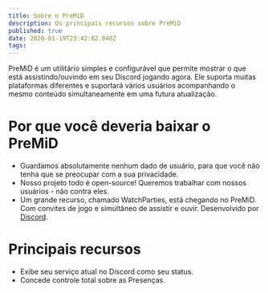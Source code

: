 ```yaml
---
title: Sobre o PreMiD
description: Os principais recursos sobre PreMiD
published: true
date: 2020-01-19T23:42:02.040Z
tags:
---
```


PreMiD é um utilitário simples e configurável que permite mostrar o que está assistindo/ouvindo em seu Discord jogando agora. Ele suporta muitas plataformas diferentes e suportará vários usuários acompanhando o mesmo conteúdo simultaneamente em uma futura atualização.

# Por que você deveria baixar o PreMiD
- Guardamos absolutamente nenhum dado de usuário, para que você não tenha que se preocupar com a sua privacidade.
- Nosso projeto todo é open-source! Queremos trabalhar com nossos usuários - não contra eles.
- Um grande recurso, chamado WatchParties, está chegando no PreMiD. Com convites de jogo e simultâneo de assistir e ouvir. Desenvolvido por [Discord](https://discordapp.com/).

# Principais recursos
- Exibe seu serviço atual no Discord como seu status.
- Concede controle total sobre as Presenças.